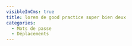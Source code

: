```yaml
---
visibleInCms: true
title: lorem de good practice super bien deux
categories:
  - Mots de passe
  - Déplacements
---
```

